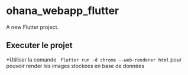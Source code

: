 # ohana_webapp_flutter

A new Flutter project.

## Executer le projet

*Utiliser la comande ` flutter run -d chrome --web-renderer html` pour pouvoir render les images stockées en base de données
